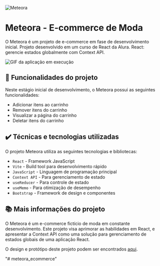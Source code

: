 ![Meteora](thumbnail.png)

# Meteora - E-commerce de Moda

O Meteora é um projeto de e-commerce em fase de desenvolvimento inicial. 
Projeto desenvolvido em um curso de React da Alura. 
React: gerencie estados globalmente com Context API.

![GIF da aplicação em execução](meteora-app.gif)

## 🔨 Funcionalidades do projeto

Neste estágio inicial de desenvolvimento, o Meteora possui as seguintes funcionalidades:

- Adicionar itens ao carrinho
- Remover itens do carrinho
- Visualizar a página do carrinho
- Deletar itens do carrinho

## ✔️ Técnicas e tecnologias utilizadas

O projeto Meteora utiliza as seguintes tecnologias e bibliotecas:

- `React` - Framework JavaScript
- `Vite` - Build tool para desenvolvimento rápido
- `JavaScript` - Linguagem de programação principal
- `Context API` - Para gerenciamento de estado
- `useReducer` - Para controle de estado
- `useMemo` - Para otimização de desempenho
- `Bootstrap` - Framework de design e componentes


## 📚 Mais informações do projeto

O Meteora é um e-commerce fictício de moda em constante desenvolvimento. Este projeto visa aprimorar as habilidades em React, e apresentar a Context API como uma solução para gerenciamento de estados globais de uma aplicação React.

O design e protótipo deste projeto podem ser encontrados [aqui](https://www.figma.com/file/R5ATrWK1nC44Eyeo6XZXlr/Meteora---Context-API?node-id=2386%3A2430&mode=dev).


"# meteora_ecommerce" 
